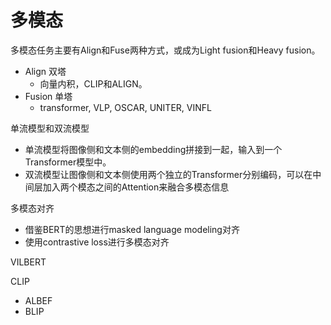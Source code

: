 # 多模态

多模态任务主要有Align和Fuse两种方式，或成为Light fusion和Heavy fusion。
- Align 双塔
  - 向量内积，CLIP和ALIGN。
- Fusion 单塔
  - transformer, VLP, OSCAR, UNITER, VINFL

单流模型和双流模型
- 单流模型将图像侧和文本侧的embedding拼接到一起，输入到一个Transformer模型中。
- 双流模型让图像侧和文本侧使用两个独立的Transformer分别编码，可以在中间层加入两个模态之间的Attention来融合多模态信息


多模态对齐
- 借鉴BERT的思想进行masked language modeling对齐
- 使用contrastive loss进行多模态对齐

VILBERT

CLIP

- ALBEF
- BLIP
